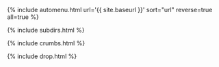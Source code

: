 ---
---

{% include automenu.html url='{{ site.baseurl }}' sort="url" reverse=true all=true %}

{% include subdirs.html %}

{% include crumbs.html %}

{% include drop.html %}
